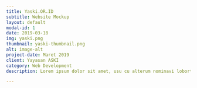 ```yaml
---
title: Yaski.OR.ID
subtitle: Website Mockup
layout: default
modal-id: 1
date: 2019-03-18
img: yaski.png
thumbnail: yaski-thumbnail.png
alt: image-alt
project-date: Maret 2019
client: Yayasan ASKI
category: Web Development
description: Lorem ipsum dolor sit amet, usu cu alterum nominavi lobortis. At duo novum diceret. Tantas apeirian vix et, usu sanctus postulant inciderint ut, populo diceret necessitatibus in vim. Cu eum dicam feugiat noluisse.

---
```

